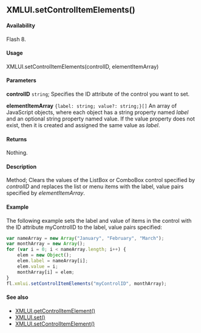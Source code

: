 ## XMLUI.setControlItemElements()

#### Availability

Flash 8.

#### Usage

XMLUI.setControlItemElements(controlID, elementItemArray)

#### Parameters

**controlID** `string`; Specifies the ID attribute of the control you want to set.

**elementItemArray** `{label: string; value?: string;}[]` An array of JavaScript objects, where each object has a string property named *label* and an optional string property named value. If the value property does not exist, then it is created and assigned the same value as *label*.

#### Returns

Nothing.

#### Description

Method; Clears the values of the ListBox or ComboBox control specified by *controlID* and replaces the list or menu items with the label, value pairs specified by *elementItemArray*.

#### Example

The following example sets the label and value of items in the control with the ID attribute myControlID to the label, value pairs specified:

```javascript
var nameArray = new Array("January", "February", "March");
var monthArray = new Array();
for (var i = 0; i < nameArray.length; i++) {
    elem = new Object();
    elem.label = nameArray[i];
    elem.value = i;
    monthArray[i] = elem;
}
fl.xmlui.setControlItemElements("myControlID", monthArray);
```

#### See also

- [XMLUI.getControlItemElement()](../XMLUI_object/XMLUI3.md)
- [XMLUI.set()](../XMLUI_object/XMLUI6.md)
- [XMLUI.setControlItemElement()](../XMLUI_object/XMLUI7.md)
